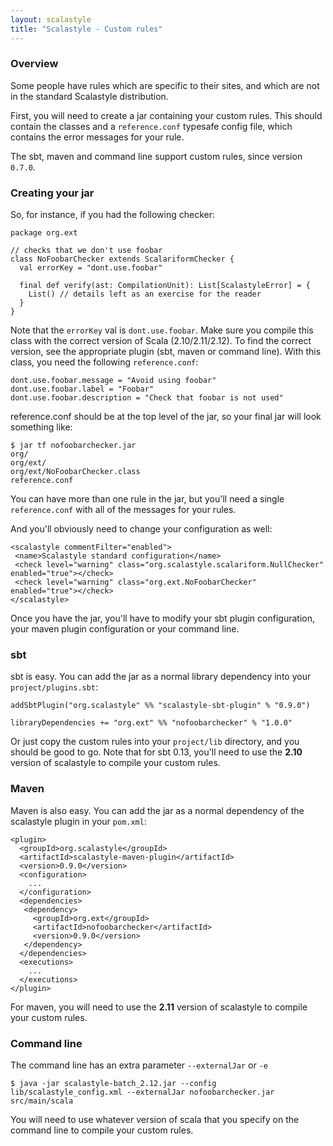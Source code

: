 ```yaml
---
layout: scalastyle
title: "Scalastyle - Custom rules"
---
```


### Overview

Some people have rules which are specific to their sites, and which are not in the standard Scalastyle distribution.

First, you will need to create a jar containing your custom rules. This should contain the classes and a `reference.conf` typesafe config file, which contains the error messages for your rule.

The sbt, maven and command line support custom rules, since version `0.7.0`.

### Creating your jar

So, for instance, if you had the following checker:

    package org.ext
    
    // checks that we don't use foobar
    class NoFoobarChecker extends ScalariformChecker {
      val errorKey = "dont.use.foobar"
    
      final def verify(ast: CompilationUnit): List[ScalastyleError] = {
        List() // details left as an exercise for the reader
      }
    }

Note that the `errorKey` val is `dont.use.foobar`. Make sure you compile this class with the correct version of Scala (2.10/2.11/2.12). To find the correct version, see the appropriate plugin (sbt, maven or command line). With this class, you need the following `reference.conf`:

    dont.use.foobar.message = "Avoid using foobar"
    dont.use.foobar.label = "Foobar"
    dont.use.foobar.description = "Check that foobar is not used"

reference.conf should be at the top level of the jar, so your final jar will look something like:

    $ jar tf nofoobarchecker.jar
    org/
    org/ext/
    org/ext/NoFoobarChecker.class
    reference.conf

You can have more than one rule in the jar, but you'll need a single `reference.conf` with all of the messages for your rules.

And you'll obviously need to change your configuration as well:

    <scalastyle commentFilter="enabled">
     <name>Scalastyle standard configuration</name>
     <check level="warning" class="org.scalastyle.scalariform.NullChecker" enabled="true"></check>
     <check level="warning" class="org.ext.NoFoobarChecker" enabled="true"></check>
    </scalastyle>

Once you have the jar, you'll have to modify your sbt plugin configuration, your maven plugin configuration or your command line.

### sbt

sbt is easy. You can add the jar as a normal library dependency into your `project/plugins.sbt`:

    addSbtPlugin("org.scalastyle" %% "scalastyle-sbt-plugin" % "0.9.0")
    
    libraryDependencies += "org.ext" %% "nofoobarchecker" % "1.0.0"

Or just copy the custom rules into your `project/lib` directory, and you should be good to go. Note that for sbt 0.13, you'll need to use the **2.10** version of scalastyle to compile your custom rules.

### Maven

Maven is also easy. You can add the jar as a normal dependency of the scalastyle plugin in your `pom.xml`:

    <plugin>
      <groupId>org.scalastyle</groupId>
      <artifactId>scalastyle-maven-plugin</artifactId>
      <version>0.9.0</version>
      <configuration>
        ...
      </configuration>
      <dependencies>
       <dependency>
         <groupId>org.ext</groupId>
         <artifactId>nofoobarchecker</artifactId>
         <version>0.9.0</version>
       </dependency>
      </dependencies>
      <executions>
        ...
      </executions>
    </plugin>

For maven, you will need to use the **2.11** version of scalastyle to compile your custom rules.

### Command line

The command line has an extra parameter `--externalJar` or `-e`

    $ java -jar scalastyle-batch_2.12.jar --config lib/scalastyle_config.xml --externalJar nofoobarchecker.jar src/main/scala

You will need to use whatever version of scala that you specify on the command line to compile your custom rules.
